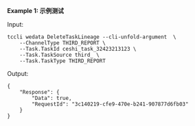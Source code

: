 **Example 1: 示例测试**



Input: 

```
tccli wedata DeleteTaskLineage --cli-unfold-argument  \
    --ChannelType THIRD_REPORT \
    --Task.TaskId ceshi_task_32423213123 \
    --Task.TaskSource third_ \
    --Task.TaskType THIRD_REPORT
```

Output: 
```
{
    "Response": {
        "Data": true,
        "RequestId": "3c140219-cfe9-470e-b241-907877d6fb03"
    }
}
```

